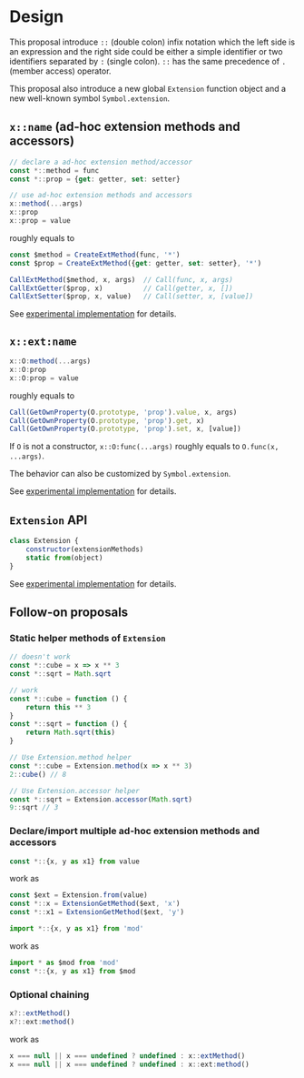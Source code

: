 # Design

This proposal introduce `::` (double colon) infix notation which the left side is an expression and the right side could be either a simple identifier or two identifiers separated by `:` (single colon). `::` has the same precedence of `.` (member access) operator.

This proposal also introduce a new global `Extension` function object and a new well-known symbol `Symbol.extension`.

## `x::name` (ad-hoc extension methods and accessors)

```js
// declare a ad-hoc extension method/accessor
const *::method = func
const *::prop = {get: getter, set: setter}

// use ad-hoc extension methods and accessors
x::method(...args)
x::prop
x::prop = value
```
roughly equals to
```js
const $method = CreateExtMethod(func, '*')
const $prop = CreateExtMethod({get: getter, set: setter}, '*')

CallExtMethod($method, x, args)  // Call(func, x, args)
CallExtGetter($prop, x)          // Call(getter, x, [])
CallExtSetter($prop, x, value)   // Call(setter, x, [value])
```

See [experimental implementation](experimental/binary.js) for details.

## `x::ext:name`

```js
x::O:method(...args)
x::O:prop
x::O:prop = value
```
roughly equals to
```js
Call(GetOwnProperty(O.prototype, 'prop').value, x, args)
Call(GetOwnProperty(O.prototype, 'prop').get, x)
Call(GetOwnProperty(O.prototype, 'prop').set, x, [value])
```

If `O` is not a constructor, `x::O:func(...args)` roughly equals to `O.func(x, ...args)`.

The behavior can also be customized by `Symbol.extension`.

See [experimental implementation](experimental/ternary.js) for details.

## `Extension` API

```js
class Extension {
	constructor(extensionMethods)
	static from(object)
}
```

See [experimental implementation](experimental/Extension.js) for details.

## Follow-on proposals

### Static helper methods of `Extension`

```js
// doesn't work
const *::cube = x => x ** 3
const *::sqrt = Math.sqrt
```
```js
// work
const *::cube = function () {
	return this ** 3
}
const *::sqrt = function () {
	return Math.sqrt(this)
}
```

```js
// Use Extension.method helper
const *::cube = Extension.method(x => x ** 3)
2::cube() // 8

// Use Extension.accessor helper
const *::sqrt = Extension.accessor(Math.sqrt)
9::sqrt // 3
```

### Declare/import multiple ad-hoc extension methods and accessors

```js
const *::{x, y as x1} from value
```
work as
```js
const $ext = Extension.from(value)
const *::x = ExtensionGetMethod($ext, 'x')
const *::x1 = ExtensionGetMethod($ext, 'y')
```

```js
import *::{x, y as x1} from 'mod'
```
work as
```js
import * as $mod from 'mod'
const *::{x, y as x1} from $mod
```

### Optional chaining

```js
x?::extMethod()
x?::ext:method()
```

work as

```js
x === null || x === undefined ? undefined : x::extMethod()
x === null || x === undefined ? undefined : x::ext:method()
```
